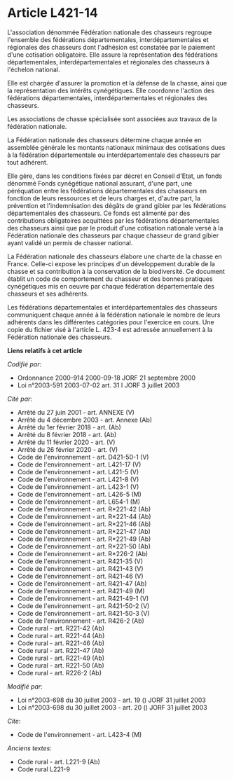 # Article L421-14

L'association dénommée Fédération nationale des chasseurs regroupe l'ensemble des fédérations départementales,
interdépartementales et régionales des chasseurs dont l'adhésion est constatée par le paiement d'une cotisation obligatoire.
Elle assure la représentation des fédérations départementales, interdépartementales et régionales des chasseurs à l'échelon
national.

Elle est chargée d'assurer la promotion et la défense de la chasse, ainsi que la représentation des intérêts cynégétiques.
Elle coordonne l'action des fédérations départementales, interdépartementales et régionales des chasseurs.

Les associations de chasse spécialisée sont associées aux travaux de la fédération nationale.

La Fédération nationale des chasseurs détermine chaque année en assemblée générale les montants nationaux minimaux des
cotisations dues à la fédération départementale ou interdépartementale des chasseurs par tout adhérent.

Elle gère, dans les conditions fixées par décret en Conseil d'Etat, un fonds dénommé Fonds cynégétique national assurant,
d'une part, une péréquation entre les fédérations départementales des chasseurs en fonction de leurs ressources et de leurs
charges et, d'autre part, la prévention et l'indemnisation des dégâts de grand gibier par les fédérations départementales des
chasseurs. Ce fonds est alimenté par des contributions obligatoires acquittées par les fédérations départementales des
chasseurs ainsi que par le produit d'une cotisation nationale versé à la Fédération nationale des chasseurs par chaque
chasseur de grand gibier ayant validé un permis de chasser national.

La Fédération nationale des chasseurs élabore une charte de la chasse en France. Celle-ci expose les principes d'un
développement durable de la chasse et sa contribution à la conservation de la biodiversité. Ce document établit un code de
comportement du chasseur et des bonnes pratiques cynégétiques mis en oeuvre par chaque fédération départementale des
chasseurs et ses adhérents.

Les fédérations départementales et interdépartementales des chasseurs communiquent chaque année à la fédération nationale le
nombre de leurs adhérents dans les différentes catégories pour l'exercice en cours. Une copie du fichier visé à l'article L.
423-4 est adressée annuellement à la Fédération nationale des chasseurs.

**Liens relatifs à cet article**

_Codifié par_:

  - Ordonnance 2000-914 2000-09-18 JORF 21 septembre 2000
  - Loi n°2003-591 2003-07-02 art. 31 I JORF 3 juillet 2003

_Cité par_:

  - Arrêté du 27 juin 2001 - art. ANNEXE (V)
  - Arrêté du 4 décembre 2003 - art. Annexe (Ab)
  - Arrêté du 1er février 2018 - art. (Ab)
  - Arrêté du 8 février 2018 - art. (Ab)
  - Arrêté du 11 février 2020 - art. (V)
  - Arrêté du 26 février 2020 - art. (V)
  - Code de l'environnement - art. D421-50-1 (V)
  - Code de l'environnement - art. L421-17 (V)
  - Code de l'environnement - art. L421-5 (V)
  - Code de l'environnement - art. L421-8 (V)
  - Code de l'environnement - art. L423-1 (V)
  - Code de l'environnement - art. L426-5 (M)
  - Code de l'environnement - art. L654-1 (M)
  - Code de l'environnement - art. R*221-42 (Ab)
  - Code de l'environnement - art. R*221-44 (Ab)
  - Code de l'environnement - art. R*221-46 (Ab)
  - Code de l'environnement - art. R*221-47 (Ab)
  - Code de l'environnement - art. R*221-49 (Ab)
  - Code de l'environnement - art. R*221-50 (Ab)
  - Code de l'environnement - art. R*226-2 (Ab)
  - Code de l'environnement - art. R421-35 (V)
  - Code de l'environnement - art. R421-43 (V)
  - Code de l'environnement - art. R421-46 (V)
  - Code de l'environnement - art. R421-47 (Ab)
  - Code de l'environnement - art. R421-49 (M)
  - Code de l'environnement - art. R421-49-1 (V)
  - Code de l'environnement - art. R421-50-2 (V)
  - Code de l'environnement - art. R421-50-3 (V)
  - Code de l'environnement - art. R426-2 (Ab)
  - Code rural - art. R221-42 (Ab)
  - Code rural - art. R221-44 (Ab)
  - Code rural - art. R221-46 (Ab)
  - Code rural - art. R221-47 (Ab)
  - Code rural - art. R221-49 (Ab)
  - Code rural - art. R221-50 (Ab)
  - Code rural - art. R226-2 (Ab)

_Modifié par_:

  - Loi n°2003-698 du 30 juillet 2003 - art. 19 () JORF 31 juillet 2003
  - Loi n°2003-698 du 30 juillet 2003 - art. 20 () JORF 31 juillet 2003

_Cite_:

  - Code de l'environnement - art. L423-4 (M)

_Anciens textes_:

  - Code rural - art. L221-9 (Ab)
  - Code rural L221-9
